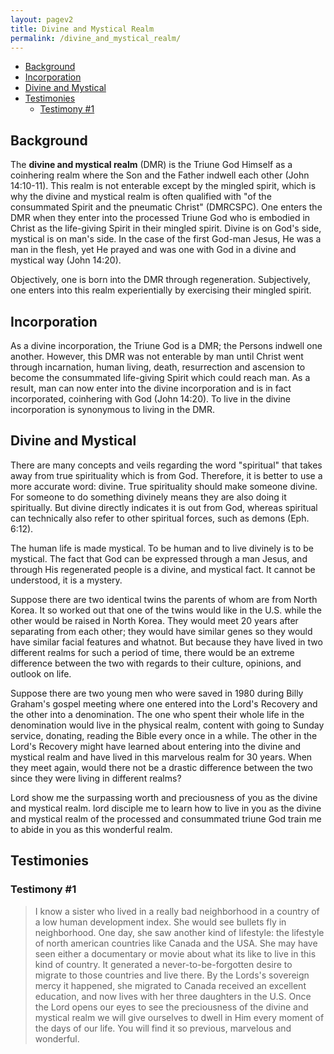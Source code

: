 ```yaml
---
layout: pagev2
title: Divine and Mystical Realm
permalink: /divine_and_mystical_realm/
---
```

- [Background](#background)
- [Incorporation](#incorporation)
- [Divine and Mystical](#divine-and-mystical)
- [Testimonies](#testimonies)
  - [Testimony #1](#testimony-1)

## Background

The **divine and mystical realm** (DMR) is the Triune God Himself as a coinhering realm where the Son and the Father indwell each other (John 14:10-11). This realm is not enterable except by the mingled spirit, which is why the divine and mystical realm is often qualified with "of the consummated Spirit and the pneumatic Christ" (DMRCSPC). One enters the DMR when they enter into the processed Triune God who is embodied in Christ as the life-giving Spirit in their mingled spirit. Divine is on God's side, mystical is on man's side. In the case of the first God-man Jesus, He was a man in the flesh, yet He prayed and was one with God in a divine and mystical way (John 14:20).

Objectively, one is born into the DMR through regeneration. Subjectively, one enters into this realm experientially by exercising their mingled spirit.

## Incorporation

As a divine incorporation, the Triune God is a DMR; the Persons indwell one another. However, this DMR was not enterable by man until Christ went through incarnation, human living, death, resurrection and ascension to become the consummated life-giving Spirit which could reach man. As a result, man can now enter into the divine incorporation and is in fact incorporated, coinhering with God (John 14:20). To live in the divine incorporation is synonymous to living in the DMR.
 
## Divine and Mystical

There are many concepts and veils regarding the word "spiritual" that takes away from true spirituality which is from God. Therefore, it is better to use a more accurate word: divine. True spirituality should make someone divine. For someone to do something divinely means they are also doing it spiritually. But divine directly indicates it is out from God, whereas spiritual can technically also refer to other spiritual forces, such as demons (Eph. 6:12).

The human life is made mystical. To be human and to live divinely is to be mystical. The fact that God can be expressed through a man Jesus, and through His regenerated people is a divine, and mystical fact. It cannot be understood, it is a mystery. 

Suppose there are two identical twins the parents of whom are from North Korea. It so worked out that one of the twins would like in the U.S. while the other would be raised in North Korea. They would meet 20 years after separating from each other; they would have similar genes so they would have similar facial features and whatnot. But because they have lived in two different realms for such a period of time, there would be an extreme difference between the two with regards to their culture, opinions, and outlook on life. 

Suppose there are two young men who were saved in 1980 during Billy Graham's gospel meeting where one entered into the Lord's Recovery and the other into a denomination. The one who spent their whole life in the denomination would live in the physical realm, content with going to Sunday service, donating, reading the Bible every once in a while. The other in the Lord's Recovery might have learned about entering into the divine and mystical realm and have lived in this marvelous realm for 30 years. When they meet again, would there not be a drastic difference between the two since they were living in different realms?

Lord show me the surpassing worth and preciousness of you as the divine and mystical realm. lord disciple me to learn how to live in you as the divine and mystical realm of the processed and consummated triune God  train me to abide in you as this wonderful realm.

## Testimonies

### Testimony #1

>I know a sister who lived in a really bad neighborhood in a country of a low human development index. She would see bullets fly in neighborhood. One day, she saw another kind of lifestyle: the lifestyle of north american countries like Canada and the USA. She may have seen either a documentary or movie about what its like to live in this kind of country. It generated a never-to-be-forgotten desire to migrate to those countries and live there. By the Lords's sovereign mercy it happened, she migrated to Canada received an excellent education, and now lives with her three daughters in the U.S. Once the Lord opens our eyes to see the preciousness of the divine and mystical realm we will give ourselves to dwell in Him every moment of the days of our life. You will find it so previous, marvelous and wonderful.